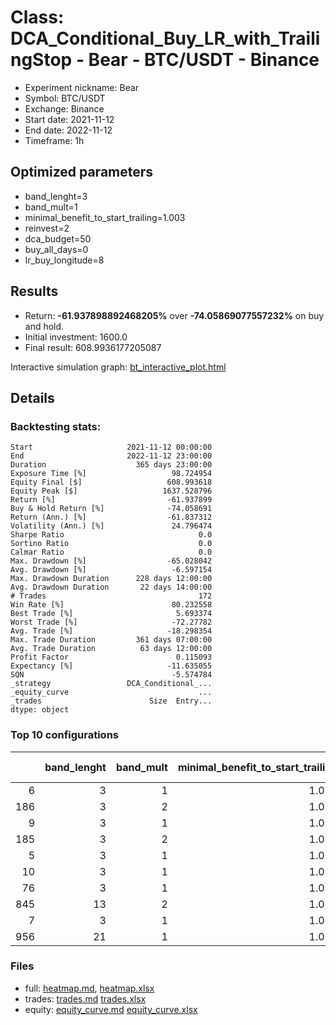# Class: DCA_Conditional_Buy_LR_with_TrailingStop - Bear - BTC/USDT - Binance

- Experiment nickname: Bear 
- Symbol: BTC/USDT
- Exchange: Binance
- Start date: 2021-11-12
- End date: 2022-11-12
- Timeframe: 1h

## Optimized parameters

- band_lenght=3
- band_mult=1
- minimal_benefit_to_start_trailing=1.003
- reinvest=2
- dca_budget=50
- buy_all_days=0
- lr_buy_longitude=8

## Results

- Return: **-61.937898892468205%** over **-74.05869077557232%** on buy and hold.
- Initial investment: 1600.0
- Final result: 608.9936177205087

Interactive simulation graph: [bt_interactive_plot.html](bt_interactive_plot.html)

## Details 
### Backtesting stats:

```
Start                     2021-11-12 00:00:00
End                       2022-11-12 23:00:00
Duration                    365 days 23:00:00
Exposure Time [%]                   98.724954
Equity Final [$]                   608.993618
Equity Peak [$]                   1637.528796
Return [%]                         -61.937899
Buy & Hold Return [%]              -74.058691
Return (Ann.) [%]                  -61.837312
Volatility (Ann.) [%]               24.796474
Sharpe Ratio                              0.0
Sortino Ratio                             0.0
Calmar Ratio                              0.0
Max. Drawdown [%]                  -65.028042
Avg. Drawdown [%]                   -6.597154
Max. Drawdown Duration      228 days 12:00:00
Avg. Drawdown Duration       22 days 14:00:00
# Trades                                  172
Win Rate [%]                        80.232558
Best Trade [%]                       5.693374
Worst Trade [%]                     -72.27782
Avg. Trade [%]                     -18.298354
Max. Trade Duration         361 days 07:00:00
Avg. Trade Duration          63 days 12:00:00
Profit Factor                        0.115093
Expectancy [%]                     -11.635055
SQN                                 -5.574784
_strategy                 DCA_Conditional_...
_equity_curve                             ...
_trades                        Size  Entry...
dtype: object
```

### Top 10 configurations

|     |   band_lenght |   band_mult |   minimal_benefit_to_start_trailing |   reinvest |   dca_budget |   buy_all_days |   lr_buy_longitude |   Return [%] |
|----:|--------------:|------------:|------------------------------------:|-----------:|-------------:|---------------:|-------------------:|-------------:|
|   6 |             3 |           1 |                               1.003 |          2 |           50 |              0 |                  8 |     -61.9379 |
| 186 |             3 |           2 |                               1.003 |          2 |          500 |              0 |                 12 |     -61.9434 |
|   9 |             3 |           1 |                               1.003 |          2 |           50 |              0 |                 11 |     -61.9644 |
| 185 |             3 |           2 |                               1.003 |          2 |          500 |              0 |                 11 |     -62.5083 |
|   5 |             3 |           1 |                               1.003 |          2 |           50 |              0 |                  7 |     -62.6631 |
|  10 |             3 |           1 |                               1.003 |          2 |           50 |              0 |                 12 |     -62.7929 |
|  76 |             3 |           1 |                               1.003 |          2 |          500 |              0 |                 12 |     -62.867  |
| 845 |            13 |           2 |                               1.003 |          2 |          500 |              0 |                 11 |     -62.8906 |
|   7 |             3 |           1 |                               1.003 |          2 |           50 |              0 |                  9 |     -62.8926 |
| 956 |            21 |           1 |                               1.003 |          2 |          500 |              0 |                 12 |     -62.9231 |

### Files

- full: [heatmap.md](heatmap_df.md), [heatmap.xlsx](heatmap_df.xlsx) 
- trades: [trades.md](trades.md) [trades.xlsx](trades.xlsx)
- equity: [equity_curve.md](equity_curve.md) [equity_curve.xlsx](equity_curve.xlsx)